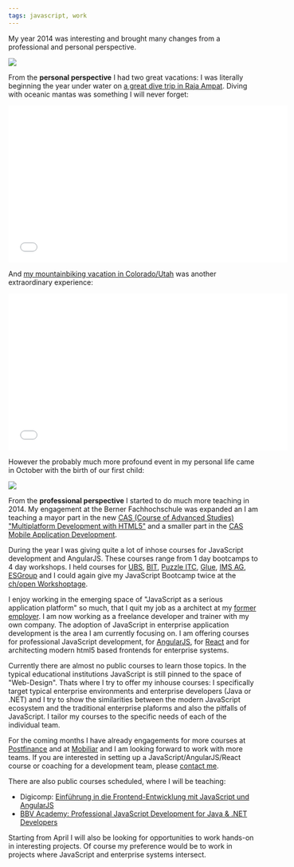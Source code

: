 ```yaml
---
tags: javascript, work
---
```


My year 2014 was interesting and brought many changes from a professional and personal perspective.

<img class="jb-main-img" src="https://lh3.googleusercontent.com/-HMjyoMfqUlk/VKcp7gxRnuI/AAAAAAAACA0/qXae_S4fjDc/s400/Blog%2520-%252011.png" />

From the **personal perspective** I had two great vacations: I was literally beginning the year under water on [a great dive trip in Raja Ampat](https://www.flickr.com/photos/jbandi/sets/72157641628637623/). Diving with oceanic mantas was something I will never forget:

<iframe width="560" height="315" src="//www.youtube.com/embed/su1us8RBBu4" frameborder="0" allowfullscreen></iframe>

And [my mountainbiking vacation in Colorado/Utah](https://www.flickr.com/photos/jbandi/sets/72157645215658965/) was another extraordinary experience:

<iframe width="560" height="315" src="//www.youtube.com/embed/TlXlstxIHnc" frameborder="0" allowfullscreen></iframe>

However the probably much more profound event in my personal life came in October with the birth of our first child:

<img class="jb-main-img" src="https://lh3.googleusercontent.com/-KlRtCkShWPs/VKcvdtiZqMI/AAAAAAAACBk/g0rfT7P01JM/s501/P1060855.JPG" />

From the **professional perspective** I started to do much more teaching in 2014.
My engagement at the Berner Fachhochschule was expanded an I am teaching a mayor part in the new [CAS (Course of Advanced Studies) "Multiplatform Development with HTML5"](http://www.ti.bfh.ch/cas-html5) and a smaller part in the [CAS Mobile Application Development](http://www.ti.bfh.ch/en/weiterbildung/informatik_it/cas_angebot/cas_md).

During the year I was giving quite a lot of inhose courses for JavaScript development and AngularJS. These courses range from 1 day bootcamps to 4 day workshops. I held courses for [UBS](http://www.ubs.com/), [BIT](http://www.bit.admin.ch/), [Puzzle ITC](http://www.puzzle.ch/), [Glue](http://www.glue.ch/), [IMS AG](http://www.ims.ch/), [ESGroup](http://enterprisesoftwaregroup.com/#/) and I could again give my JavaScript Bootcamp twice at the [ch/open Workshoptage](http://www.ch-open.ch/wstage/workshop-tage/).

I enjoy working in the emerging space of "JavaScript as a serious application platform" so much, that I quit my job as a architect at my [former employer](http://www.cgm.com/ch/index.de.jsp). I am now working as a freelance developer and trainer with my own company.
The adoption of JavaScript in enterprise application development is the area I am currently focusing on. I am offering courses for professional JavaScript development, for [AngularJS](https://angularjs.org/), for [React](http://facebook.github.io/react/) and for architecting modern html5 based frontends for enterprise systems. 

Currently there are almost no public courses to learn those topics. In the typical educational institutions JavaScript is still pinned to the space of "Web-Design". Thats where I try to offer my inhouse courses: I specifically target typical enterprise environments and enterprise developers (Java or .NET) and I try to show the similarities between the modern JavaScript ecosystem and the traditional enterprise plaforms and also the pitfalls of JavaScript. I tailor my courses to the specific needs of each of the individual team. 

For the coming months I have already engagements for more courses at [Postfinance](https://www.postfinance.ch/) and at [Mobiliar](https://www.mobi.ch) and I am looking forward to work with more teams. If you are interested in setting up a JavaScript/AngularJS/React course or coaching for a development team, please [contact me](mailto:network@jonasbandi.net).

There are also public courses scheduled, where I will be teaching:

- Digicomp: [Einführung in die Frontend-Entwicklung mit JavaScript und AngularJS](https://www.digicomp.ch/de/weiterbildung/softwareentwicklung/web-und-mobile-app-entwicklung/webentwicklung/einfuehrung-in-die-frontend-entwicklung-mit-javascript-und-angularjs)
- [BBV Academy: Professional JavaScript Development for Java & .NET Developers](https://www.bbv.ch/de/bbv-academy)

Starting from April I will also be looking for opportunities to work hands-on in interesting projects. Of course my preference would be to work in projects where JavaScript and enterprise systems intersect.




